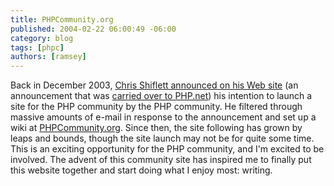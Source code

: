 ```yaml
---
title: PHPCommunity.org
published: 2004-02-22 06:00:49 -06:00
category: blog
tags: [phpc]
authors: [ramsey]
---
```


Back in December 2003, [Chris Shiflett announced on his Web site][1] (an
announcement that was [carried over to PHP.net][2]) his intention to launch a
site for the PHP community by the PHP community. He filtered through massive
amounts of e-mail in response to the announcement and set up a wiki at
[PHPCommunity.org][3]. Since then, the site following has grown by leaps and
bounds, though the site launch may not be for quite some time. This is an
exciting opportunity for the PHP community, and I'm excited to be involved.
The advent of this community site has inspired me to finally put this website
together and start doing what I enjoy most: writing.

[1]: http://shiflett.org/blog/2003/dec/php-community-site
[2]: http://php.net/archive/2003.php
[3]: http://www.phpcommunity.org
